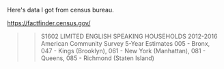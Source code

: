 Here's data I got from census bureau.

https://factfinder.census.gov/

>> S1602	LIMITED ENGLISH SPEAKING HOUSEHOLDS
>> 2012-2016 American Community Survey 5-Year Estimates
>> 005 - Bronx, 047 - Kings (Brooklyn), 061 - New York (Manhattan), 081 - Queens, 085 - Richmond (Staten Island)
